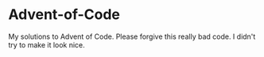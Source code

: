 # Advent-of-Code

My solutions to Advent of Code. Please forgive this really bad code. I didn't try to make it look nice.
